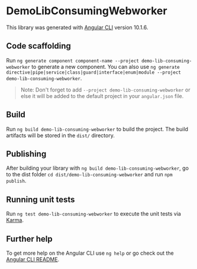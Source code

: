 # DemoLibConsumingWebworker

This library was generated with [Angular CLI](https://github.com/angular/angular-cli) version 10.1.6.

## Code scaffolding

Run `ng generate component component-name --project demo-lib-consuming-webworker` to generate a new component. You can also use `ng generate directive|pipe|service|class|guard|interface|enum|module --project demo-lib-consuming-webworker`.
> Note: Don't forget to add `--project demo-lib-consuming-webworker` or else it will be added to the default project in your `angular.json` file. 

## Build

Run `ng build demo-lib-consuming-webworker` to build the project. The build artifacts will be stored in the `dist/` directory.

## Publishing

After building your library with `ng build demo-lib-consuming-webworker`, go to the dist folder `cd dist/demo-lib-consuming-webworker` and run `npm publish`.

## Running unit tests

Run `ng test demo-lib-consuming-webworker` to execute the unit tests via [Karma](https://karma-runner.github.io).

## Further help

To get more help on the Angular CLI use `ng help` or go check out the [Angular CLI README](https://github.com/angular/angular-cli/blob/master/README.md).
